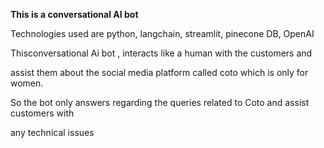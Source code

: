 **This is a conversational AI bot**

Technologies used are python, langchain, streamlit, pinecone DB, OpenAI

Thisconversational Ai bot , interacts like a human with the customers and

assist them about the social media platform called coto which is only for women.

So the bot only answers regarding the queries related to Coto and assist customers with 

any technical issues



